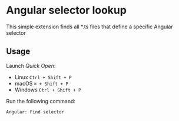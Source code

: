 # Angular selector lookup

This simple extension finds all *.ts files that define a specific Angular selector

## Usage

Launch *Quick Open*:
- Linux `Ctrl + Shift + P`
- macOS `⌘ + Shift + P`
- Windows `Ctrl + Shift + P`

Run the following command:
```
Angular: Find selector
```